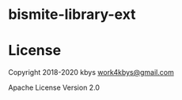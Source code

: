 # bismite-library-ext

# License

Copyright 2018-2020 kbys <work4kbys@gmail.com>

Apache License Version 2.0
